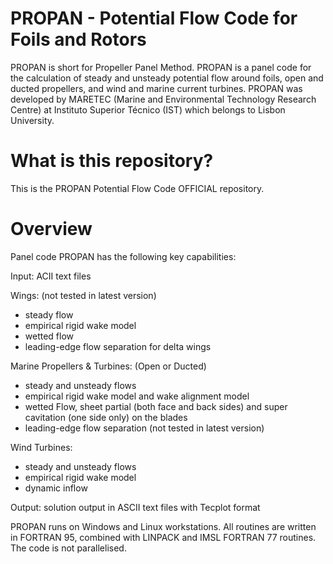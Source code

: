 # PROPAN - Potential Flow Code for Foils and Rotors
PROPAN is short for Propeller Panel Method. PROPAN is a panel code for the calculation of steady and unsteady potential flow around foils, open and ducted propellers, and wind and marine current turbines. PROPAN was developed by MARETEC (Marine and Environmental Technology Research Centre) at Instituto Superior Técnico (IST) which belongs to Lisbon University.
# What is this repository?
This is the PROPAN Potential Flow Code OFFICIAL repository.
# Overview
Panel code PROPAN has the following key capabilities:

Input: ACII text files

Wings: (not tested in latest version)
* steady flow
* empirical rigid wake model
* wetted flow
* leading-edge flow separation for delta wings

Marine Propellers & Turbines: (Open or Ducted)
* steady and unsteady flows
* empirical rigid wake model and wake alignment model
* wetted Flow, sheet partial (both face and back sides) and super cavitation (one side only) on the blades
* leading-edge flow separation (not tested in latest version)

Wind Turbines:
* steady and unsteady flows
* empirical rigid wake model
* dynamic inflow

Output: solution output in ASCII text files with Tecplot format

PROPAN runs on Windows and Linux workstations. All routines are written in FORTRAN 95, combined with LINPACK and IMSL FORTRAN 77 routines. The code is not parallelised.
